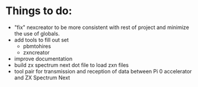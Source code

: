 # Things to do:

- "fix" nexcreator to be more consistent with rest of project and minimize the use of globals.
- add tools to fill out set
  - pbmtohires
  - zxncreator
- improve documentation
- build zx spectrum next dot file to load zxn files
- tool pair for transmission and reception of data between Pi 0 accelerator and ZX Spectrum Next	
